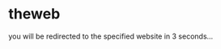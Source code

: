 # theweb
<!DOCTYPE html>
<html lang="en">
<head>
    <meta charset="UTF-8">
    <meta name="viewport" content="width=device-width, initial-scale=1.0">
    <title>Redirecting...</title>
    <meta http-equiv="refresh" content="3;url=https://sites.google.com/pgcps.org/the-web-new/home?authuser=1&read_current=1">
</head>
<body>
    <p>you will be redirected to the specified website in 3 seconds...</p>
</body>
</html>
